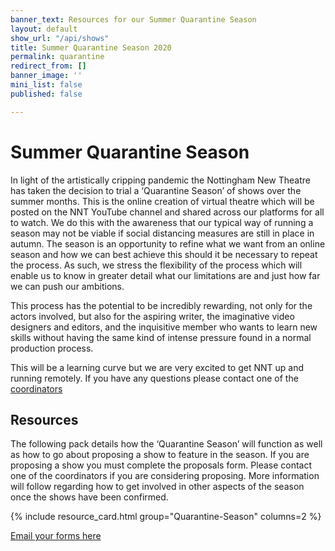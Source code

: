 ```yaml
---
banner_text: Resources for our Summer Quarantine Season
layout: default
show_url: "/api/shows"
title: Summer Quarantine Season 2020
permalink: quarantine
redirect_from: []
banner_image: ''
mini_list: false
published: false

---
```

# Summer Quarantine Season

In light of the artistically cripping pandemic the Nottingham New Theatre has taken the decision to trial a ‘Quarantine Season’ of shows over the summer months. This is the online creation of virtual theatre which will be posted on the NNT YouTube channel and shared across our platforms for all to watch. We do this with the awareness that our typical way of running a season may not be viable if social distancing measures are still in place in autumn. The season is an opportunity to refine what we want from an online season and how we can best achieve this should it be necessary to repeat the process. As such, we stress the flexibility of the process which will enable us to know in greater detail what our limitations are and just how far we can push our ambitions.

This process has the potential to be incredibly rewarding, not only for the actors involved, but also for the aspiring writer, the imaginative video designers and editors, and the inquisitive member who wants to learn new skills without having the same kind of intense pressure found in a normal production process.

This will be a learning curve but we are very excited to get NNT up and running remotely. If you have any questions please contact one of the <a href="quarantine@newtheatre.org.uk" class="alert-link">coordinators</a>

## Resources

The following pack details how the ‘Quarantine Season’ will function as well as how to go about proposing a show to feature in the season. If you are proposing a show you must complete the proposals form. Please contact one of the coordinators if you are considering proposing. More information will follow regarding how to get involved in other aspects of the season once the shows have been confirmed.

{% include resource_card.html group="Quarantine-Season" columns=2 %}

<a href="mailto:productions@newtheatre.org.uk" class="alert-link">Email your forms here</a>